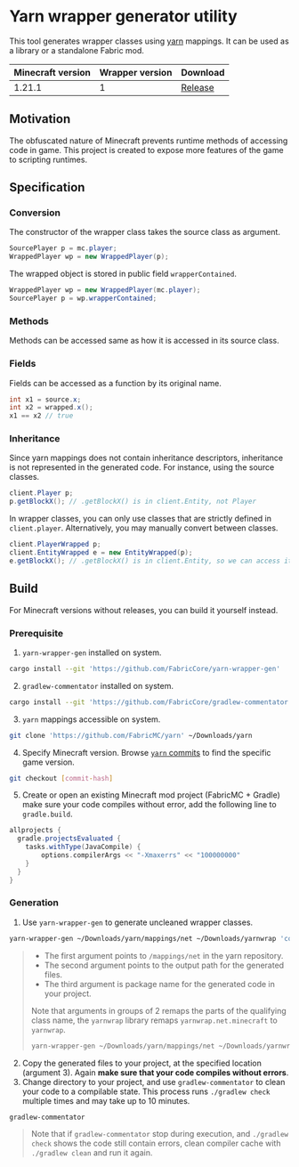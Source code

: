 # Yarn wrapper generator utility

This tool generates wrapper classes using [yarn](https://github.com/FabricMC/yarn) mappings. It can be used as a library or a standalone Fabric mod.

|Minecraft version|Wrapper version|Download|
|---|---|---|
|1.21.1|1|[Release](https://github.com/FabricCore/yarn-wrapper-gen/releases/tag/1.21.1b1)|

## Motivation

The obfuscated nature of Minecraft prevents runtime methods of accessing code in game. This project is created to expose more features of the game to scripting runtimes.

## Specification

### Conversion
The constructor of the wrapper class takes the source class as argument.
```java
SourcePlayer p = mc.player;
WrappedPlayer wp = new WrappedPlayer(p);
```

The wrapped object is stored in public field `wrapperContained`.
```java
WrappedPlayer wp = new WrappedPlayer(mc.player);
SourcePlayer p = wp.wrapperContained;
```

### Methods
Methods can be accessed same as how it is accessed in its source class.

### Fields
Fields can be accessed as a function by its original name.
```java
int x1 = source.x;
int x2 = wrapped.x();
x1 == x2 // true
```

### Inheritance

Since yarn mappings does not contain inheritance descriptors, inheritance is not represented in the generated code. For instance, using the source classes.
```java
client.Player p;
p.getBlockX(); // .getBlockX() is in client.Entity, not Player
```
In wrapper classes, you can only use classes that are strictly defined in `client.player`. Alternatively, you may manually convert between classes.
```java
client.PlayerWrapped p;
client.EntityWrapped e = new EntityWrapped(p);
e.getBlockX(); // .getBlockX() is in client.Entity, so we can access it from `e`
```

## Build

For Minecraft versions without releases, you can build it yourself instead.

### Prerequisite

1. `yarn-wrapper-gen` installed on system.
```sh
cargo install --git 'https://github.com/FabricCore/yarn-wrapper-gen'
```
2. `gradlew-commentator` installed on system.
```sh
cargo install --git 'https://github.com/FabricCore/gradlew-commentator'
```
3. `yarn` mappings accessible on system.
```sh
git clone 'https://github.com/FabricMC/yarn' ~/Downloads/yarn
```
4. Specify Minecraft version. Browse [`yarn` commits](https://github.com/FabricMC/yarn/commits) to find the specific game version.
```sh
git checkout [commit-hash]
```
5. Create or open an existing Minecraft mod project (FabricMC + Gradle) make sure your code compiles without error, add the following line to `gradle.build`.
```groovy
allprojects {
  gradle.projectsEvaluated {
    tasks.withType(JavaCompile) {
        options.compilerArgs << "-Xmaxerrs" << "100000000"
    }
  }
}
```

### Generation

1. Use `yarn-wrapper-gen` to generate uncleaned wrapper classes.
```sh
yarn-wrapper-gen ~/Downloads/yarn/mappings/net ~/Downloads/yarnwrap 'com.example.package.yarnwrap'
```
> - The first argument points to `/mappings/net` in the yarn repository.
> - The second argument points to the output path for the generated files.
> - The third argument is package name for the generated code in your project.
>
> Note that arguments in groups of 2 remaps the parts of the qualifying class name, the `yarnwrap` library remaps `yarnwrap.net.minecraft` to `yarnwrap`.
> ```sh
> yarn-wrapper-gen ~/Downloads/yarn/mappings/net ~/Downloads/yarnwrap 'yarnwrap' 'yarnwrap.net.minecraft' 'yarnwrap'
> ```
2. Copy the generated files to your project, at the specified location (argument 3). Again **make sure that your code compiles without errors**.
3. Change directory to your project, and use `gradlew-commentator` to clean your code to a compilable state. This process runs `./gradlew check` multiple times and may take up to 10 minutes.
```sh
gradlew-commentator
```
> Note that if `gradlew-commentator` stop during execution, and `./gradlew check` shows the code still contain errors, clean compiler cache with `./gradlew clean` and run it again.
